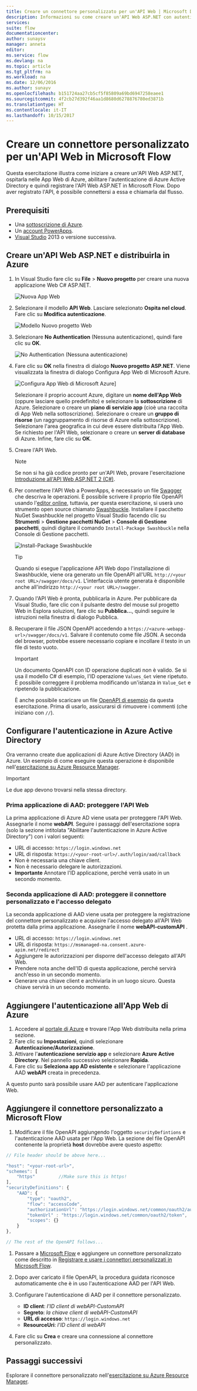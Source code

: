 ```yaml
---
title: Creare un connettore personalizzato per un'API Web | Microsoft Docs
description: Informazioni su come creare un'API Web ASP.NET con autenticazione di Azure Active Directory in Microsoft Flow
services: 
suite: flow
documentationcenter: 
author: sunaysv
manager: anneta
editor: 
ms.service: flow
ms.devlang: na
ms.topic: article
ms.tgt_pltfrm: na
ms.workload: na
ms.date: 12/06/2016
ms.author: sunayv
ms.openlocfilehash: b151724aa27cb5cf5f85809a69bd6947258eaee1
ms.sourcegitcommit: 4f2cb27d392f46aa1d8680d6278876780ed3871b
ms.translationtype: HT
ms.contentlocale: it-IT
ms.lasthandoff: 10/15/2017
---
```

# <a name="build-a-custom-connector-for-a-web-api-in-microsoft-flow"></a>Creare un connettore personalizzato per un'API Web in Microsoft Flow
Questa esercitazione illustra come iniziare a creare un'API Web ASP.NET, ospitarla nelle App Web di Azure, abilitare l'autenticazione di Azure Active Directory e quindi registrare l'API Web ASP.NET in Microsoft Flow. Dopo aver registrato l'API, è possibile connettersi a essa e chiamarla dal flusso. 

## <a name="prerequisites"></a>Prerequisiti
* Una [sottoscrizione di Azure](https://azure.microsoft.com/free/).
* Un [account PowerApps](https://powerapps.microsoft.com).
* [Visual Studio](https://www.visualstudio.com/vs/) 2013 o versione successiva.

## <a name="create-an-aspnet-web-api-and-deploy-it-to-azure"></a>Creare un'API Web ASP.NET e distribuirla in Azure
1. In Visual Studio fare clic su **File** > **Nuovo progetto** per creare una nuova applicazione Web C# ASP.NET.
   
    ![Nuova App Web](./media/customapi-web-api-tutorial/newwebapp.png)
2. Selezionare il modello **API Web**.  Lasciare selezionato **Ospita nel cloud**.  Fare clic su **Modifica autenticazione**.
   
    ![Modello Nuovo progetto Web](./media/customapi-web-api-tutorial/new-web-api.png)
3. Selezionare **No Authentication** (Nessuna autenticazione), quindi fare clic su **OK**.
   
    ![No Authentication (Nessuna autenticazione)](./media/customapi-web-api-tutorial/noauth.png)
4. Fare clic su **OK** nella finestra di dialogo **Nuovo progetto ASP.NET**.  Viene visualizzata la finestra di dialogo Configura App Web di Microsoft Azure.
   
    ![Configura App Web di Microsoft Azure](./media/customapi-web-api-tutorial/azure-publishing.png)]
   
    Selezionare il proprio account Azure, digitare un **nome dell'App Web** (oppure lasciare quello predefinito) e selezionare la **sottoscrizione** di Azure.  Selezionare o creare un **piano di servizio app** (cioè una raccolta di App Web nella sottoscrizione).  Selezionare o creare un **gruppo di risorse** (un raggruppamento di risorse di Azure nella sottoscrizione).  Selezionare l'area geografica in cui deve essere distribuita l'App Web.  Se richiesto per l'API Web, selezionare o creare un **server di database** di Azure.  Infine, fare clic su **OK**.
5. Creare l'API Web.
   
   > [!NOTE]
   > Se non si ha già codice pronto per un'API Web, provare l'esercitazione [Introduzione all'API Web ASP.NET 2 (C#)](http://www.asp.net/web-api/overview/getting-started-with-aspnet-web-api/tutorial-your-first-web-api).
   > 
   > 
6. Per connettere l'API Web a PowerApps, è necessario un file [Swagger](http://swagger.io/) che descriva le operazioni.  È possibile scrivere il proprio file OpenAPI usando l'[editor online](http://editor.swagger.io/), tuttavia, per questa esercitazione, si userà uno strumento open source chiamato [Swashbuckle](https://github.com/domaindrivendev/Swashbuckle/blob/master/README.md).  Installare il pacchetto NuGet Swashbuckle nel progetto Visual Studio facendo clic su **Strumenti** > **Gestione pacchetti NuGet** > **Console di Gestione pacchetti**, quindi digitare il comando `Install-Package Swashbuckle` nella Console di Gestione pacchetti.
   
    ![Install-Package Swashbuckle](./media/customapi-web-api-tutorial/swashbuckle-console.png)
   
   > [!TIP]
   > Quando si esegue l'applicazione API Web dopo l'installazione di Swashbuckle, viene ora generato un file OpenAPI all'URL `http://<your root URL>/swagger/docs/v1`.  L'interfaccia utente generata è disponibile anche all'indirizzo `http://<your root URL>/swagger`.
   > 
   > 
7. Quando l'API Web è pronta, pubblicarla in Azure. Per pubblicare da Visual Studio, fare clic con il pulsante destro del mouse sul progetto Web in Esplora soluzioni, fare clic su **Pubblica...**, quindi seguire le istruzioni nella finestra di dialogo Pubblica.
8. Recuperare il file JSON OpenAPI accedendo a `https://<azure-webapp-url>/swagger/docs/v1`.  Salvare il contenuto come file JSON.  A seconda del browser, potrebbe essere necessario copiare e incollare il testo in un file di testo vuoto.   
   
   > [!IMPORTANT]
   > Un documento OpenAPI con ID operazione duplicati non è valido. Se si usa il modello C# di esempio, l'ID operazione `Values_Get` viene ripetuto. È possibile correggere il problema modificando un'istanza in `Value_Get` e ripetendo la pubblicazione.
   > 
   > È anche possibile scaricare un file [OpenAPI di esempio](http://pwrappssamples.blob.core.windows.net/samples/webAPI.json) da questa esercitazione. Prima di usarlo, assicurarsi di rimuovere i commenti (che iniziano con `//`).
   > 
   > 

## <a name="set-up-azure-active-directory-authentication"></a>Configurare l'autenticazione in Azure Active Directory
Ora verranno create due applicazioni di Azure Active Directory (AAD) in Azure.  Un esempio di come eseguire questa operazione è disponibile nell'[esercitazione su Azure Resource Manager](customapi-azure-resource-manager-tutorial.md#enable-authentication-in-azure-active-directory).

> [!IMPORTANT]
> Le due app devono trovarsi nella stessa directory.
> 
> 

### <a name="first-aad-application-securing-the-web-api"></a>Prima applicazione di AAD: proteggere l'API Web
La prima applicazione di Azure AD viene usata per proteggere l'API Web. Assegnarle il nome **webAPI**.  Seguire i passaggi dell'esercitazione sopra (solo la sezione intitolata "Abilitare l'autenticazione in Azure Active Directory") con i valori seguenti:

* URL di accesso: `https://login.windows.net`
* URL di risposta: `https://<your-root-url>/.auth/login/aad/callback`
* Non è necessaria una chiave client.
* Non è necessario delegare le autorizzazioni.
* **Importante** Annotare l'ID applicazione,  perché verrà usato in un secondo momento.

### <a name="second-aad-application-securing-the-custom-connector-and-delegated-access"></a>Seconda applicazione di AAD: proteggere il connettore personalizzato e l'accesso delegato
La seconda applicazione di AAD viene usata per proteggere la registrazione del connettore personalizzato e acquisire l'accesso delegato all'API Web protetta dalla prima applicazione. Assegnarle il nome **webAPI-customAPI** .

* URL di accesso: `https://login.windows.net`
* URL di risposta: `https://msmanaged-na.consent.azure-apim.net/redirect`
* Aggiungere le autorizzazioni per disporre dell'accesso delegato all'API Web.
* Prendere nota anche dell'ID di questa applicazione, perché servirà anch'esso in un secondo momento.
* Generare una chiave client e archiviarla in un luogo sicuro. Questa chiave servirà in un secondo momento.

## <a name="add-authentication-to-your-azure-web-app"></a>Aggiungere l'autenticazione all'App Web di Azure
1. Accedere al [portale di Azure](https://portal.azure.com) e trovare l'App Web distribuita nella prima sezione.
2. Fare clic su **Impostazioni**, quindi selezionare **Autenticazione/Autorizzazione**.
3. Attivare l'**autenticazione servizio app** e selezionare **Azure Active Directory**.  Nel pannello successivo selezionare **Rapida**.  
4. Fare clic su **Seleziona app AD esistente** e selezionare l'applicazione AAD **webAPI** creata in precedenza.

A questo punto sarà possibile usare AAD per autenticare l'applicazione Web.

## <a name="add-the-custom-connector-to-microsoft-flow"></a>Aggiungere il connettore personalizzato a Microsoft Flow
1. Modificare il file OpenAPI aggiungendo l'oggetto `securityDefintions` e l'autenticazione AAD usata per l'App Web. La sezione del file OpenAPI contenente la proprietà **host** dovrebbe avere questo aspetto:

```javascript
// File header should be above here...

"host": "<your-root-url>",
"schemes": [
    "https"         //Make sure this is https!
],
"securityDefinitions": {
    "AAD": {
        "type": "oauth2",
        "flow": "accessCode",
        "authorizationUrl": "https://login.windows.net/common/oauth2/authorize",
        "tokenUrl" : "https://login.windows.net/common/oauth2/token",
        "scopes": {}
    }
},

// The rest of the OpenAPI follows...
```

1. Passare a [Microsoft Flow](https://flow.powerapps.com) e aggiungere un connettore personalizzato come descritto in [Registrare e usare i connettori personalizzati in Microsoft Flow](register-custom-api.md).
2. Dopo aver caricato il file OpenAPI, la procedura guidata riconosce automaticamente che è in uso l'autenticazione AAD per l'API Web.
3. Configurare l'autenticazione di AAD per il connettore personalizzato.  
   
   * **ID client**: *l'ID client di webAPI-CustomAPI*
   * **Segreto**: *la chiave client di webAPI-CustomAPI*
   * **URL di accesso**: `https://login.windows.net`
   * **ResourceUri**: *l'ID client di webAPI*
4. Fare clic su **Crea** e creare una connessione al connettore personalizzato.

## <a name="next-steps"></a>Passaggi successivi
Esplorare il connettore personalizzato nell'[esercitazione su Azure Resource Manager](customapi-azure-resource-manager-tutorial.md).

